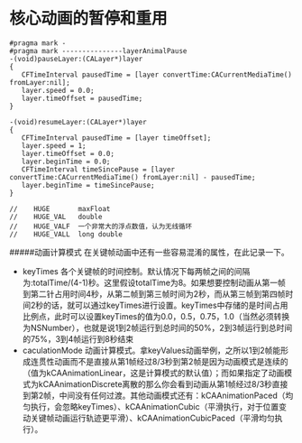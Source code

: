 # 核心动画的暂停和重用
 ````Objc
#pragma mark -
#pragma mark ---------------layerAnimalPause
-(void)pauseLayer:(CALayer*)layer
{
    CFTimeInterval pausedTime = [layer convertTime:CACurrentMediaTime() fromLayer:nil];
    layer.speed = 0.0;
    layer.timeOffset = pausedTime;
}

-(void)resumeLayer:(CALayer*)layer
{
    CFTimeInterval pausedTime = [layer timeOffset];
    layer.speed = 1;
    layer.timeOffset = 0.0;
    layer.beginTime = 0.0;
    CFTimeInterval timeSincePause = [layer convertTime:CACurrentMediaTime() fromLayer:nil] - pausedTime;
    layer.beginTime = timeSincePause;
}

//    HUGE       maxFloat
//    HUGE_VAL   double
//    HUGE_VALF  一个非常大的浮点数值，认为无线循环
//    HUGE_VALL  long double

 ````
 #####动画计算模式
 在关键帧动画中还有一些容易混淆的属性，在此记录一下。
 - keyTimes 各个关键帧的时间控制。默认情况下每两帧之间的间隔为:totalTime/(4-1)秒。这里假设totalTime为8。如果想要控制动画从第一帧到第二针占用时间4秒，从第二帧到第三帧时间为2秒，而从第三帧到第四帧时间2秒的话，就可以通过keyTimes进行设置。keyTimes中存储的是时间占用比例点，此时可以设置keyTimes的值为0.0，0.5，0.75，1.0（当然必须转换为NSNumber），也就是说1到2帧运行到总时间的50%，2到3帧运行到总时间的75%，3到4帧运行到8秒结束
 - caculationMode 动画计算模式。拿keyValues动画举例，之所以1到2帧能形成连贯性动画而不是直接从第1帧经过8/3秒到第2帧是因为动画模式是连续的（值为kCAAnimationLinear，这是计算模式的默认值）；而如果指定了动画模式为kCAAnimationDiscrete离散的那么你会看到动画从第1帧经过8/3秒直接到第2帧，中间没有任何过渡。其他动画模式还有：kCAAnimationPaced（均匀执行，会忽略keyTimes）、kCAAnimationCubic（平滑执行，对于位置变动关键帧动画运行轨迹更平滑）、kCAAnimationCubicPaced（平滑均匀执行）。

